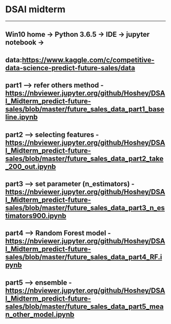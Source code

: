 # DSAI midterm
-------------------------------
Win10 home -> 
Python 3.6.5 -> 
IDE -> jupyter notebook ->
-------------------------------
data:https://www.kaggle.com/c/competitive-data-science-predict-future-sales/data
-------------------------------

part1 --> refer others method
-https://nbviewer.jupyter.org/github/Hoshey/DSAI_Midterm_predict-future-sales/blob/master/future_sales_data_part1_baseline.ipynb
-------------------------------

part2 --> selecting features
-https://nbviewer.jupyter.org/github/Hoshey/DSAI_Midterm_predict-future-sales/blob/master/future_sales_data_part2_take_200_out.ipynb
-------------------------------

part3 --> set parameter (n_estimators)
-https://nbviewer.jupyter.org/github/Hoshey/DSAI_Midterm_predict-future-sales/blob/master/future_sales_data_part3_n_estimators900.ipynb
-------------------------------

part4 --> Random Forest model
-https://nbviewer.jupyter.org/github/Hoshey/DSAI_Midterm_predict-future-sales/blob/master/future_sales_data_part4_RF.ipynb
-------------------------------


part5 --> ensemble
-https://nbviewer.jupyter.org/github/Hoshey/DSAI_Midterm_predict-future-sales/blob/master/future_sales_data_part5_mean_other_model.ipynb
-------------------------------


 
